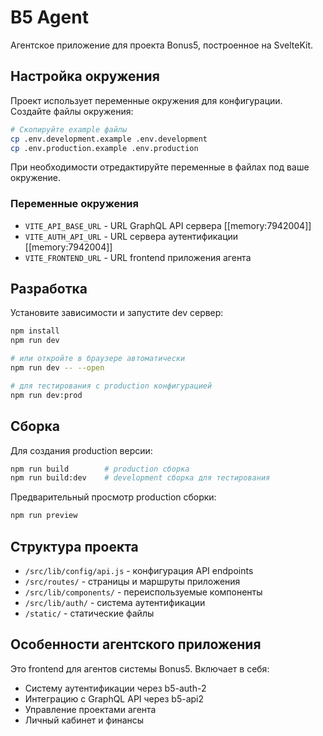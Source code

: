 # B5 Agent

Агентское приложение для проекта Bonus5, построенное на SvelteKit.

## Настройка окружения

Проект использует переменные окружения для конфигурации. Создайте файлы окружения:

```sh
# Скопируйте example файлы
cp .env.development.example .env.development
cp .env.production.example .env.production
```

При необходимости отредактируйте переменные в файлах под ваше окружение.

### Переменные окружения

- `VITE_API_BASE_URL` - URL GraphQL API сервера [[memory:7942004]]
- `VITE_AUTH_API_URL` - URL сервера аутентификации [[memory:7942004]]
- `VITE_FRONTEND_URL` - URL frontend приложения агента

## Разработка

Установите зависимости и запустите dev сервер:

```sh
npm install
npm run dev

# или откройте в браузере автоматически
npm run dev -- --open

# для тестирования с production конфигурацией
npm run dev:prod
```

## Сборка

Для создания production версии:

```sh
npm run build        # production сборка
npm run build:dev    # development сборка для тестирования
```

Предварительный просмотр production сборки:

```sh
npm run preview
```

## Структура проекта

- `/src/lib/config/api.js` - конфигурация API endpoints
- `/src/routes/` - страницы и маршруты приложения
- `/src/lib/components/` - переиспользуемые компоненты
- `/src/lib/auth/` - система аутентификации
- `/static/` - статические файлы

## Особенности агентского приложения

Это frontend для агентов системы Bonus5. Включает в себя:

- Систему аутентификации через b5-auth-2
- Интеграцию с GraphQL API через b5-api2
- Управление проектами агента
- Личный кабинет и финансы

